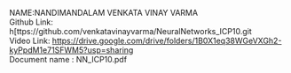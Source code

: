 NAME:NANDIMANDALAM VENKATA VINAY VARMA \
Github Link: h[ttps://github.com/venkatavinayvarma/NeuralNetworks_ICP10.git\
Video Link: https://drive.google.com/drive/folders/1B0X1eq38WGeVXGh2-kyPpdM1e71SFWM5?usp=sharing \
Document name : NN_ICP10.pdf 
